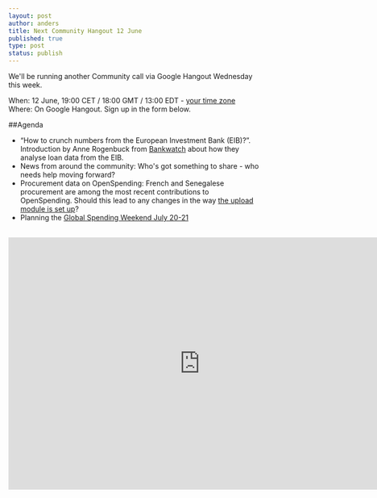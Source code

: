 ```yaml
---
layout: post
author: anders
title: Next Community Hangout 12 June
published: true
type: post
status: publish
---
```


We'll be running another Community call via Google Hangout Wednesday this week.

When: 12 June, 19:00 CET / 18:00 GMT / 13:00 EDT - [your time zone](http://www.timeanddate.com/worldclock/fixedtime.html?msg=OpenSpending+Community+Hangout&iso=20130612T13&p1=263&ah=1)
<br>
Where: On Google Hangout. Sign up in the form below. 

##Agenda 
- “How to crunch numbers from the European Investment Bank (EIB)?”. Introduction by Anne Rogenbuck from [Bankwatch](http://bankwatch.org/) about how they analyse loan data from the EIB. 
- News from around the community: Who's got something to share - who needs help moving forward?
- Procurement data on OpenSpending: French and Senegalese procurement are among the most recent contributions to OpenSpending. Should this lead to any changes in the way [the upload module is set up](http://openspending.org/datasets/new)? 
- Planning the [Global Spending Weekend July 20-21](https://docs.google.com/a/okfn.org/document/d/1Zh-TPxgMiFDrzk-rNJqL9CmCbbtlZmp2xjWlZ6T20TA/edit#)
<br>
<iframe src="https://docs.google.com/a/okfn.org/forms/d/1vi2LNysNsu346-X8H5oIp00OUjDFsiR_pYcQSWrQAiY/viewform?embedded=true" width="760" height="500" frameborder="0" marginheight="0" marginwidth="0">Loading...</iframe>

